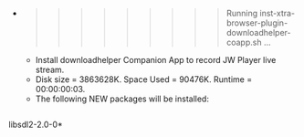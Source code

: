 * >>>>>>>>> Running inst-xtra-browser-plugin-downloadhelper-coapp.sh ...
  * Install downloadhelper Companion App to record JW Player live stream.
  * Disk size = 3863628K. Space Used = 90476K. Runtime = 00:00:00:03.
  * The following NEW packages will be installed:
  ```bash
libsdl2-2.0-0*
  ```
